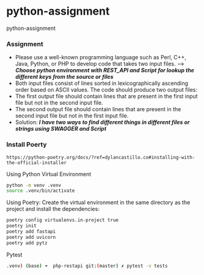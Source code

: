 # python-assignment
python-assignment


### Assignment
- Please use a well-known programming language such as Perl, C++, Java, Python, or PHP to develop code that takes two input files. --> __<i>Choose python environment with REST_API and Script for lookup the different keys from the source or files</i>__
-  Both input files consist of lines sorted in lexicographically ascending order based on ASCII values. The code should produce two output files:
- The first output file should contain lines that are present in the first input file but not in the second input file.
- The second output file should contain lines that are present in the second input file but not in the first input file.
- Solution: __<i>I have two ways to find different things in different files or strings using SWAGGER and Script</i>__

### Install Poerty
```
https://python-poetry.org/docs/?ref=dylancastillo.co#installing-with-the-official-installer
```

Using Python Virtual Environment
```bash
python -m venv .venv
source .venv/bin/activate
```

Using Poetry: Create the virtual environment in the same directory as the project and install the dependencies:
```bash
poetry config virtualenvs.in-project true
poetry init
poetry add fastapi
poetry add uvicorn
poetry add pytz
```

Pytest
```bash
.venv) (base) ➜  php-restapi git:(master) ✗ pytest -v tests 

```